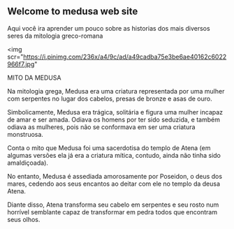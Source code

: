 ## Welcome to medusa web site
 Aqui você ira aprender um pouco sobre as historias dos mais diversos seres da mitologia greco-romana

<img scr="https://i.pinimg.com/236x/a4/9c/ad/a49cadba75e3be6ae40162c6022966f7.jpg"

 MITO DA MEDUSA
 
Na mitologia grega, Medusa era uma criatura representada por uma mulher com serpentes no lugar dos cabelos, presas de bronze e asas de ouro.  

Simbolicamente, Medusa era trágica, solitária e figura uma mulher incapaz de amar e ser amada. Odiava os homens por ter sido seduzida, e também odiava as mulheres, pois não se conformava em ser uma criatura monstruosa.

Conta o mito que Medusa foi uma sacerdotisa do templo de Atena (em algumas versões ela já era a criatura mítica, contudo, ainda não tinha sido amaldiçoada).

No entanto, Medusa é assediada amorosamente por Poseidon, o deus dos mares, cedendo aos seus encantos ao deitar com ele no templo da deusa Atena.

Diante disso, Atena transforma seu cabelo em serpentes e seu rosto num horrível semblante  capaz de transformar em pedra todos que encontram seus olhos.
